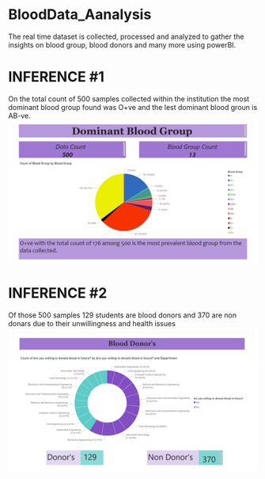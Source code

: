 # BloodData_Aanalysis
<p >The real time dataset is collected, processed and analyzed to gather the insights on blood group, blood donors and many more using powerBI.</p>



# INFERENCE #1
<p> On the total count of 500 samples collected within the institution the most dominant blood group found was O+ve and the lest dominant blood groun is AB-ve.

<img src="./images/BloodAnalysis (1)_page-0001.jpg" alt="sample1">
  
# INFERENCE #2
 <p>Of those 500 samples 129 students are blood donors and 370 are non donars due to their unwillingness and health issues
<img src = "./images/BloodAnalysis (1)_page-0002.jpg" alt="sample2">
